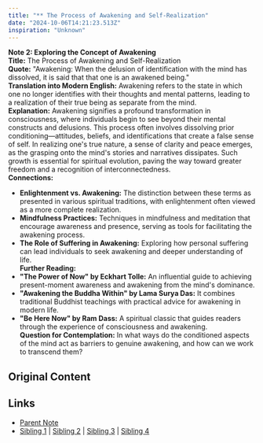 ```yaml
---
title: "** The Process of Awakening and Self-Realization"
date: "2024-10-06T14:21:23.513Z"
inspiration: "Unknown"
---
```


  
**Note 2: Exploring the Concept of Awakening**  
**Title:** The Process of Awakening and Self-Realization  
**Quote:** "Awakening: When the delusion of identification with the mind has dissolved, it is said that that one is an awakened being."  
**Translation into Modern English:** Awakening refers to the state in which one no longer identifies with their thoughts and mental patterns, leading to a realization of their true being as separate from the mind.  
**Explanation:** Awakening signifies a profound transformation in consciousness, where individuals begin to see beyond their mental constructs and delusions. This process often involves dissolving prior conditioning—attitudes, beliefs, and identifications that create a false sense of self. In realizing one's true nature, a sense of clarity and peace emerges, as the grasping onto the mind's stories and narratives dissipates. Such growth is essential for spiritual evolution, paving the way toward greater freedom and a recognition of interconnectedness.  
**Connections:**  
- **Enlightenment vs. Awakening:** The distinction between these terms as presented in various spiritual traditions, with enlightenment often viewed as a more complete realization.  
- **Mindfulness Practices:** Techniques in mindfulness and meditation that encourage awareness and presence, serving as tools for facilitating the awakening process.  
- **The Role of Suffering in Awakening:** Exploring how personal suffering can lead individuals to seek awakening and deeper understanding of life.  
**Further Reading:**  
- **"The Power of Now" by Eckhart Tolle:** An influential guide to achieving present-moment awareness and awakening from the mind's dominance.  
- **"Awakening the Buddha Within" by Lama Surya Das:** It combines traditional Buddhist teachings with practical advice for awakening in modern life.  
- **"Be Here Now" by Ram Dass:** A spiritual classic that guides readers through the experience of consciousness and awakening.  
**Question for Contemplation:** In what ways do the conditioned aspects of the mind act as barriers to genuine awakening, and how can we work to transcend them?  


## Original Content



## Links

- [Parent Note](/parent-note.md)
- [Sibling 1](/zettel1.md) | [Sibling 2](/zettel2.md) | [Sibling 3](/zettel3.md) | [Sibling 4](/zettel4.md)
